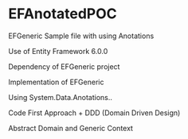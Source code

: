 # EFAnotatedPOC
EFGeneric Sample file with using Anotations

Use of Entity Framework 6.0.0

Dependency of EFGeneric project 

Implementation of EFGeneric

Using System.Data.Anotations..

Code First Approach + DDD (Domain Driven Design)

Abstract Domain and Generic Context

